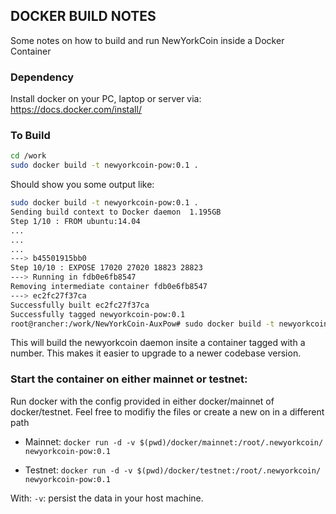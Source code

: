 ## DOCKER BUILD NOTES

Some notes on how to build and run NewYorkCoin inside a Docker Container

### Dependency

Install docker on your PC, laptop or server via: https://docs.docker.com/install/


### To Build

```bash
cd /work
sudo docker build -t newyorkcoin-pow:0.1 .
```

Should show you some output like:

```bash
sudo docker build -t newyorkcoin-pow:0.1 .
Sending build context to Docker daemon  1.195GB
Step 1/10 : FROM ubuntu:14.04
...
...
...
---> b45501915bb0
Step 10/10 : EXPOSE 17020 27020 18823 28823
---> Running in fdb0e6fb8547
Removing intermediate container fdb0e6fb8547
---> ec2fc27f37ca
Successfully built ec2fc27f37ca
Successfully tagged newyorkcoin-pow:0.1
root@rancher:/work/NewYorkCoin-AuxPow# sudo docker build -t newyorkcoin-pow:0.1 .
```

This will build the newyorkcoin daemon insite a container tagged with a number. This makes it easier to upgrade to a newer codebase version.

### Start the container on either mainnet or testnet:

Run docker with the config provided in either docker/mainnet of docker/testnet. Feel free to modifiy the files or create a new on in a different path

* Mainnet:
`docker run -d -v $(pwd)/docker/mainnet:/root/.newyorkcoin/ newyorkcoin-pow:0.1`

* Testnet:
`docker run -d -v $(pwd)/docker/testnet:/root/.newyorkcoin/ newyorkcoin-pow:0.1`

With: `-v`: persist the data in your host machine.
